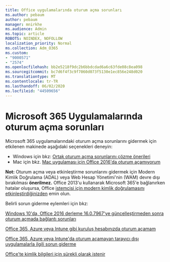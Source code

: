```yaml
---
title: Office uygulamalarında oturum açma sorunları
ms.author: pebaum
author: pebaum
manager: mnirkhe
ms.audience: Admin
ms.topic: article
ROBOTS: NOINDEX, NOFOLLOW
localization_priority: Normal
ms.collection: Adm_O365
ms.custom:
- "9000571"
- "2574"
ms.openlocfilehash: bb2e5218f9dc2b6bbdcdad6a6c63fde08c8ea098
ms.sourcegitcommit: bc7d6f4f3c9f7060d073f5130e1ec856e248d020
ms.translationtype: MT
ms.contentlocale: tr-TR
ms.lasthandoff: 06/02/2020
ms.locfileid: "44509656"
---
```

# <a name="issues-signing-into-microsoft-365-apps"></a>Microsoft 365 Uygulamalarında oturum açma sorunları

Microsoft 365 uygulamalarındaki oturum açma sorunlarını gidermek için etkilenen makinede aşağıdaki seçenekleri deneyin:  

- Windows için bkz: [Ortak oturum açma sorunlarını çözme önerileri](https://docs.microsoft.com/office365/troubleshoot/administration/disabling-adal-wam-not-recommended#recommendations-on-resolving-common-sign-in-issues)
- Mac için bkz. [Mac uygulaması için Office 2016'da oturum açamıyorum](https://docs.microsoft.com/office365/troubleshoot/authentication/sign-in-to-office-2016-for-mac-fail)

**Not:** Oturum açma veya etkinleştirme sorunlarını gidermek için Modern Kimlik Doğrulama (ADAL) veya Web Hesap Yönetimi'nin (WAM) devre dışı bırakılması **önerilmez.** Office 2013'u kullanarak Microsoft 365'e bağlanırken hatalar oluşursa, Office [istemcisi için modern kimlik doğrulamasını etkinleştirdiğinizden](https://docs.microsoft.com/microsoft-365/admin/security-and-compliance/enable-modern-authentication) emin olun.

Belirli sorun giderme eylemleri için bkz:

[Windows 10'da, Office 2016 derleme 16.0.7967'ye güncelleştirmeden sonra oturum açmada bağlantı sorunları](https://docs.microsoft.com/office365/troubleshoot/administration/connection-issue-when-sign-in-office-2016)  

[Office 365, Azure veya Intune gibi kuruluş hesabınızda oturum açamam](https://docs.microsoft.com/office365/troubleshoot/authentication/sign-in-to-office-365-azure-intune)

[Office 365, Azure veya Intune'da oturum açamayan tarayıcı dışı uygulamalarla ilgili sorun giderme](https://support.office.com/article/how-to-troubleshoot-non-browser-apps-that-can-t-sign-in-to-office-365-azure-or-intune-3ba1b268-66f6-462c-b0e5-070f5c2603c1?ui=en-US&rs=en-US&ad=US)

[Office'te kimlik bilgileri için sürekli olarak istenir](https://docs.microsoft.com/office365/troubleshoot/authentication/access-denied-when-connect-to-office-365)